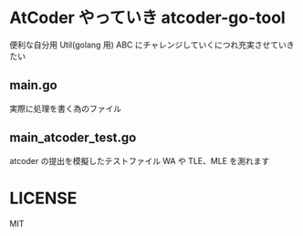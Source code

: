 # AtCoder やっていき atcoder-go-tool

便利な自分用 Util(golang 用)
ABC にチャレンジしていくにつれ充実させていきたい

## main.go

実際に処理を書く為のファイル

## main_atcoder_test.go

atcoder の提出を模擬したテストファイル
WA や TLE、MLE を測れます

# LICENSE

MIT
